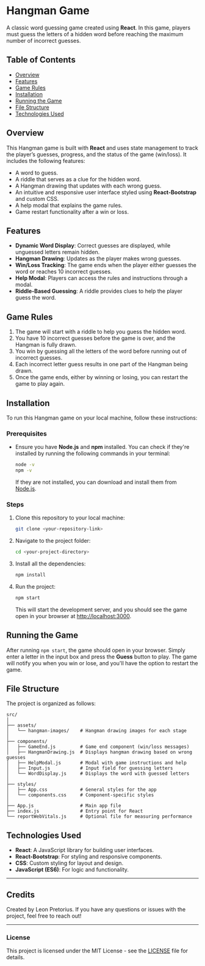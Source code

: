 # Hangman Game

A classic word guessing game created using **React**. In this game, players must guess the letters of a hidden word before reaching the maximum number of incorrect guesses.

## Table of Contents
- [Overview](#overview)
- [Features](#features)
- [Game Rules](#game-rules)
- [Installation](#installation)
- [Running the Game](#running-the-game)
- [File Structure](#file-structure)
- [Technologies Used](#technologies-used)

## Overview
This Hangman game is built with **React** and uses state management to track the player’s guesses, progress, and the status of the game (win/loss). It includes the following features:
- A word to guess.
- A riddle that serves as a clue for the hidden word.
- A Hangman drawing that updates with each wrong guess.
- An intuitive and responsive user interface styled using **React-Bootstrap** and custom CSS.
- A help modal that explains the game rules.
- Game restart functionality after a win or loss.

## Features
- **Dynamic Word Display**: Correct guesses are displayed, while unguessed letters remain hidden.
- **Hangman Drawing**: Updates as the player makes wrong guesses.
- **Win/Loss Tracking**: The game ends when the player either guesses the word or reaches 10 incorrect guesses.
- **Help Modal**: Players can access the rules and instructions through a modal.
- **Riddle-Based Guessing**: A riddle provides clues to help the player guess the word.

## Game Rules
1. The game will start with a riddle to help you guess the hidden word.
2. You have 10 incorrect guesses before the game is over, and the Hangman is fully drawn.
3. You win by guessing all the letters of the word before running out of incorrect guesses.
4. Each incorrect letter guess results in one part of the Hangman being drawn.
5. Once the game ends, either by winning or losing, you can restart the game to play again.

## Installation
To run this Hangman game on your local machine, follow these instructions:

### Prerequisites
- Ensure you have **Node.js** and **npm** installed. You can check if they're installed by running the following commands in your terminal:
    ```bash
    node -v
    npm -v
    ```
    If they are not installed, you can download and install them from [Node.js](https://nodejs.org/).

### Steps
1. Clone this repository to your local machine:
    ```bash
    git clone <your-repository-link>
    ```
   
2. Navigate to the project folder:
    ```bash
    cd <your-project-directory>
    ```

3. Install all the dependencies:
    ```bash
    npm install
    ```

4. Run the project:
    ```bash
    npm start
    ```

   This will start the development server, and you should see the game open in your browser at [http://localhost:3000](http://localhost:3000).

## Running the Game
After running `npm start`, the game should open in your browser. Simply enter a letter in the input box and press the **Guess** button to play. The game will notify you when you win or lose, and you'll have the option to restart the game.

## File Structure
The project is organized as follows:
```
src/
│
├── assets/
│   └── hangman-images/    # Hangman drawing images for each stage
│
├── components/
│   ├── GameEnd.js         # Game end component (win/loss messages)
│   ├── HangmanDrawing.js  # Displays hangman drawing based on wrong guesses
│   ├── HelpModal.js       # Modal with game instructions and help
│   ├── Input.js           # Input field for guessing letters
│   └── WordDisplay.js     # Displays the word with guessed letters
│
├── styles/
│   ├── App.css            # General styles for the app
│   └── components.css     # Component-specific styles
│
├── App.js                 # Main app file
├── index.js               # Entry point for React
└── reportWebVitals.js     # Optional file for measuring performance
```

## Technologies Used
- **React**: A JavaScript library for building user interfaces.
- **React-Bootstrap**: For styling and responsive components.
- **CSS**: Custom styling for layout and design.
- **JavaScript (ES6)**: For logic and functionality.

---

## Credits
Created by Leon Pretorius. If you have any questions or issues with the project, feel free to reach out!

---

### License
This project is licensed under the MIT License - see the [LICENSE](LICENSE) file for details.
